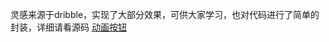 灵感来源于dribble，实现了大部分效果，可供大家学习，也对代码进行了简单的封装，详细请看源码 
[动画按钮](https://github.com/AsTryE/ButtonAnimation)
